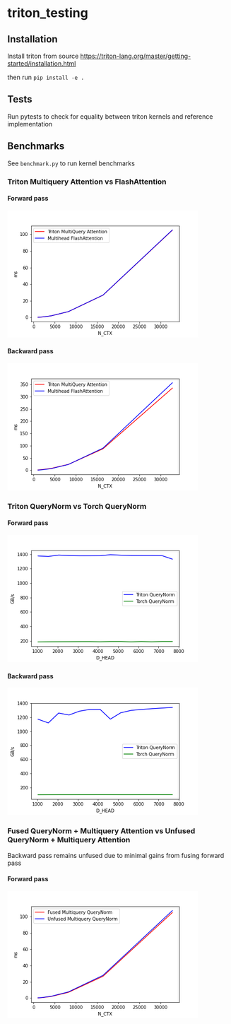 # triton_testing

## Installation

Install triton from source https://triton-lang.org/master/getting-started/installation.html

then run `pip install -e .`

## Tests

Run pytests to check for equality between triton kernels and reference implementation

## Benchmarks

See `benchmark.py` to run kernel benchmarks

### Triton Multiquery Attention vs FlashAttention
#### Forward pass

![alt text](https://github.com/aranku/triton_testing/blob/main/images/multiquery-attention-fwd.png)
#### Backward pass

![alt text](https://github.com/aranku/triton_testing/blob/main/images/multiquery-attention-bwd.png)

### Triton QueryNorm vs Torch QueryNorm
#### Forward pass

![alt text](https://github.com/aranku/triton_testing/blob/main/images/query-norm-forward.png)
#### Backward pass

![alt text](https://github.com/aranku/triton_testing/blob/main/images/query-norm-backward.png)

### Fused QueryNorm + Multiquery Attention vs Unfused QueryNorm + Multiquery Attention

Backward pass remains unfused due to minimal gains from fusing forward pass

#### Forward pass

![alt text](https://github.com/aranku/triton_testing/blob/main/images/fused_multiquery_querynorm-fwd.png)
